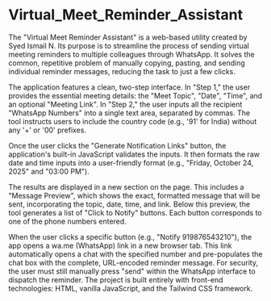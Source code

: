 # Virtual_Meet_Reminder_Assistant

The "Virtual Meet Reminder Assistant" is a web-based utility created by Syed Ismail N. Its purpose is to streamline the process of sending virtual meeting reminders to multiple colleagues through WhatsApp. It solves the common, repetitive problem of manually copying, pasting, and sending individual reminder messages, reducing the task to just a few clicks.

The application features a clean, two-step interface. In "Step 1," the user provides the essential meeting details: the "Meet Topic", "Date", "Time", and an optional "Meeting Link". In "Step 2," the user inputs all the recipient "WhatsApp Numbers" into a single text area, separated by commas. The tool instructs users to include the country code (e.g., '91' for India) without any '+' or '00' prefixes.

Once the user clicks the "Generate Notification Links" button, the application's built-in JavaScript validates the inputs. It then formats the raw date and time inputs into a user-friendly format (e.g., "Friday, October 24, 2025" and "03:00 PM").

The results are displayed in a new section on the page. This includes a "Message Preview", which shows the exact, formatted message that will be sent, incorporating the topic, date, time, and link. Below this preview, the tool generates a list of "Click to Notify" buttons. Each button corresponds to one of the phone numbers entered.

When the user clicks a specific button (e.g., "Notify 919876543210"), the app opens a wa.me (WhatsApp) link in a new browser tab. This link automatically opens a chat with the specified number and pre-populates the chat box with the complete, URL-encoded reminder message. For security, the user must still manually press "send" within the WhatsApp interface to dispatch the reminder. The project is built entirely with front-end technologies: HTML, vanilla JavaScript, and the Tailwind CSS framework.

